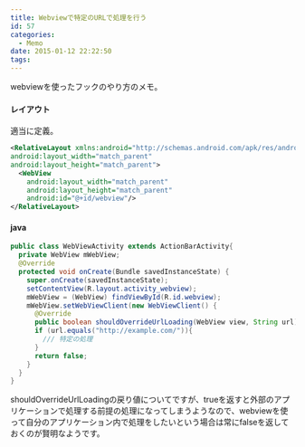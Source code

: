 ```yaml
---
title: Webviewで特定のURLで処理を行う
id: 57
categories:
  - Memo
date: 2015-01-12 22:22:50
tags:
---
```


webviewを使ったフックのやり方のメモ。

<!--more-->

#### レイアウト

適当に定義。

```xml
<RelativeLayout xmlns:android="http://schemas.android.com/apk/res/android"
android:layout_width="match_parent"
android:layout_height="match_parent">
  <WebView
    android:layout_width="match_parent"
    android:layout_height="match_parent"
    android:id="@+id/webview"/>
</RelativeLayout>
```

#### java

```java
public class WebViewActivity extends ActionBarActivity{
  private WebView mWebView;
  @Override
  protected void onCreate(Bundle savedInstanceState) {
    super.onCreate(savedInstanceState);
    setContentView(R.layout.activity_webview);
    mWebView = (WebView) findViewById(R.id.webview);
    mWebView.setWebViewClient(new WebViewClient() {
      @Override
      public boolean shouldOverrideUrlLoading(WebView view, String url) {
      if (url.equals("http://example.com/")){
        /// 特定の処理
      }
      return false;
    }
  }
}
```

shouldOverrideUrlLoadingの戻り値についてですが、trueを返すと外部のアプリケーションで処理する前提の処理になってしまうようなので、webviewを使って自分のアプリケーション内で処理をしたいという場合は常にfalseを返しておくのが賢明なようです。
